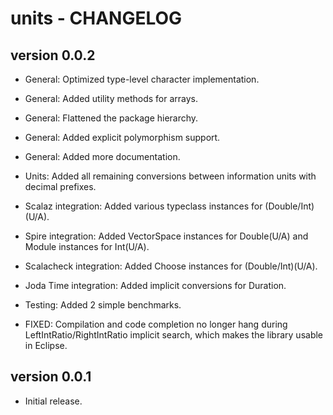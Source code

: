 units - CHANGELOG
=================

version 0.0.2
-------------

* General: Optimized type-level character implementation.

* General: Added utility methods for arrays.

* General: Flattened the package hierarchy.

* General: Added explicit polymorphism support.

* General: Added more documentation.

* Units: Added all remaining conversions between information units with decimal prefixes.

* Scalaz integration: Added various typeclass instances for (Double/Int)(U/A).

* Spire integration: Added VectorSpace instances for Double(U/A) and Module instances for Int(U/A).

* Scalacheck integration: Added Choose instances for (Double/Int)(U/A).

* Joda Time integration: Added implicit conversions for Duration.

* Testing: Added 2 simple benchmarks.

* FIXED: Compilation and code completion no longer hang during LeftIntRatio/RightIntRatio implicit search, which makes the library usable in Eclipse.

version 0.0.1
-------------

* Initial release.